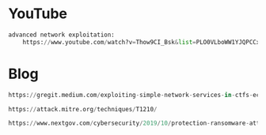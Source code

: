 # YouTube
```python
advanced network exploitation:
	https://www.youtube.com/watch?v=Thow9CI_Bsk&list=PLO0VLboWW1YJQPCCxuqmEHJCRNeLanIwk
```



# Blog
```python
https://gregit.medium.com/exploiting-simple-network-services-in-ctfs-ec8735be5eef

https://attack.mitre.org/techniques/T1210/

https://www.nextgov.com/cybersecurity/2019/10/protection-ransomware-attacks-isnt-simple-insurance/160427/




```





























